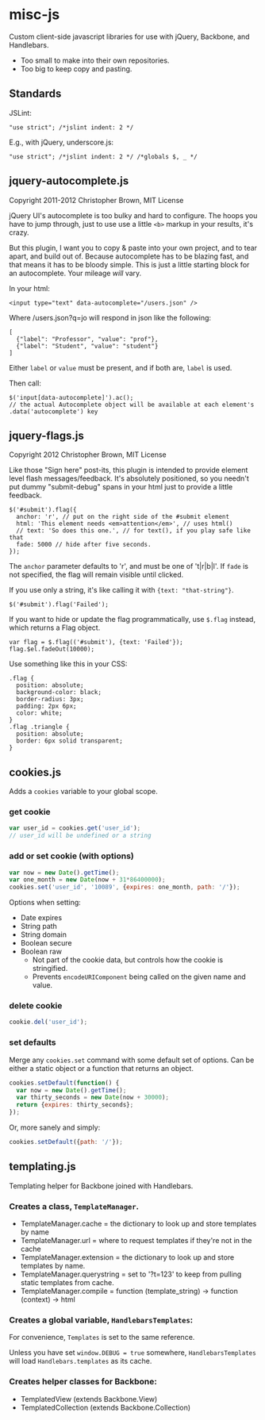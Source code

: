 # misc-js

Custom client-side javascript libraries for use with jQuery, Backbone, and Handlebars.

* Too small to make into their own repositories.
* Too big to keep copy and pasting.

## Standards

JSLint:

    "use strict"; /*jslint indent: 2 */

E.g., with jQuery, underscore.js:

    "use strict"; /*jslint indent: 2 */ /*globals $, _ */

## jquery-autocomplete.js

Copyright 2011-2012 Christopher Brown, MIT License

jQuery UI's autocomplete is too bulky and hard to configure. The hoops you have to jump through, just to use use a little `<b>` markup in your results, it's crazy.

But this plugin, I want you to copy & paste into your own project, and to tear apart, and build out of. Because autocomplete has to be blazing fast, and that means it has to be bloody simple. This is just a little starting block for an autocomplete. Your mileage *will* vary.

In your html:

    <input type="text" data-autocomplete="/users.json" />

Where /users.json?q=jo will respond in json like the following:

    [
      {"label": "Professor", "value": "prof"},
      {"label": "Student", "value": "student"}
    ]

Either `label` or `value` must be present, and if both are, `label` is used.

Then call:

    $('input[data-autocomplete]').ac();
    // the actual Autocomplete object will be available at each element's .data('autocomplete') key

## jquery-flags.js

Copyright 2012 Christopher Brown, MIT License

Like those "Sign here" post-its, this plugin is intended to provide element level flash messages/feedback.
It's absolutely positioned, so you needn't put dummy "submit-debug" spans in your html just to provide a little feedback.

    $('#submit').flag({
      anchor: 'r', // put on the right side of the #submit element
      html: 'This element needs <em>attention</em>', // uses html()
      // text: 'So does this one.', // for text(), if you play safe like that
      fade: 5000 // hide after five seconds.
    });

The `anchor` parameter defaults to 'r', and must be one of 't|r|b|l'. If `fade` is not specified, the flag will remain visible until clicked.

If you use only a string, it's like calling it with `{text: "that-string"}`.

    $('#submit').flag('Failed');

If you want to hide or update the flag programmatically, use `$.flag` instead, which returns a Flag object.

    var flag = $.flag(('#submit'), {text: 'Failed'});
    flag.$el.fadeOut(10000);

Use something like this in your CSS:

    .flag {
      position: absolute;
      background-color: black;
      border-radius: 3px;
      padding: 2px 6px;
      color: white;
    }
    .flag .triangle {
      position: absolute;
      border: 6px solid transparent;
    }


## cookies.js

Adds a `cookies` variable to your global scope.

### get cookie

```javascript
var user_id = cookies.get('user_id');
// user_id will be undefined or a string
```

### add or set cookie (with options)

```javascript
var now = new Date().getTime();
var one_month = new Date(now + 31*86400000);
cookies.set('user_id', '10089', {expires: one_month, path: '/'});
```

Options when setting:

* Date expires
* String path
* String domain
* Boolean secure
* Boolean raw
    - Not part of the cookie data, but controls how the cookie is stringified.
    - Prevents `encodeURIComponent` being called on the given name and value.

### delete cookie

```javascript
cookie.del('user_id');
```

### set defaults

Merge any `cookies.set` command with some default set of options.
Can be either a static object or a function that returns an object.

```javascript
cookies.setDefault(function() {
  var now = new Date().getTime();
  var thirty_seconds = new Date(now + 30000);
  return {expires: thirty_seconds};
});
```

Or, more sanely and simply:

```javascript
cookies.setDefault({path: '/'});
```


## templating.js

Templating helper for Backbone joined with Handlebars.

### Creates a class, `TemplateManager`.

* TemplateManager.cache = the dictionary to look up and store templates by name
* TemplateManager.url = where to request templates if they're not in the cache
* TemplateManager.extension = the dictionary to look up and store templates by name.
* TemplateManager.querystring = set to '?t=123' to keep from pulling static templates from cache.
* TemplateManager.compile = function (template_string) -> function (context) -> html

### Creates a global variable, `HandlebarsTemplates`:

For convenience, `Templates` is set to the same reference.

Unless you have set `window.DEBUG = true` somewhere, `HandlebarsTemplates` will load `Handlebars.templates` as its cache.

### Creates helper classes for Backbone:

* TemplatedView (extends Backbone.View)
* TemplatedCollection (extends Backbone.Collection)
